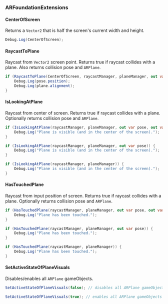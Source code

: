 ### ARFoundationExtensions

#### CenterOfScreen

Returns a `Vector2` that is half the screen's current width and height.

```csharp
Debug.Log(CenterOfScreen);
```

#### RaycastToPlane

Raycast from `Vector2` screen point. Returns true if raycast collides with a plane. Also returns collision pose and `ARPlane`.

```csharp
if (RaycastToPlane(CenterOfScreen, raycastManager, planeManager, out var pose, out var plane)) {
    Debug.Log(pose.position);
    Debug.Log(plane.alignment);
}
```

#### IsLookingAtPlane

Raycast from center of screen. Returns true if raycast collides with a plane. Optionally returns collision pose and `ARPlane`.

```csharp
if (IsLookingAtPlane(raycastManager, planeManager, out var pose, out var plane)) {
    Debug.Log("Plane is visible (and in the center of the screen).");
}
```

```csharp
if (IsLookingAtPlane(raycastManager, planeManager, out var pose)) {
    Debug.Log("Plane is visible (and in the center of the screen).");
}
```

```csharp
if (IsLookingAtPlane(raycastManager, planeManager)) {
    Debug.Log("Plane is visible (and in the center of the screen).");
}
```

#### HasTouchedPlane

Raycast from input position of screen. Returns true if raycast collides with a plane. Optionally returns collision pose and `ARPlane`.

```csharp
if (HasTouchedPlane(raycastManager, planeManager, out var pose, out var plane)) {
    Debug.Log("Plane has been touched.");
}
```

```csharp
if (HasTouchedPlane(raycastManager, planeManager, out var pose)) {
    Debug.Log("Plane has been touched.");
}
```

```csharp
if (HasTouchedPlane(raycastManager, planeManager)) {
    Debug.Log("Plane has been touched.");
}
```

#### SetActiveStateOfPlaneVisuals

Disables/enables all `ARPlane` gameObjects.

```csharp
SetActiveStateOfPlaneVisuals(false); // disables all ARPlane gameObjects
```

```csharp
SetActiveStateOfPlaneVisuals(true); // enables all ARPlane gameObjects
```
